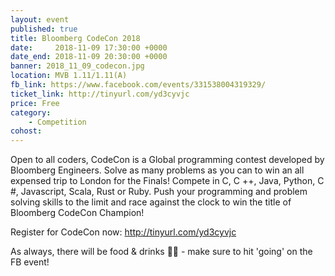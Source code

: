 ```yaml
---
layout: event
published: true
title: Bloomberg CodeCon 2018
date:     2018-11-09 17:30:00 +0000
date_end: 2018-11-09 20:30:00 +0000
banner: 2018_11_09_codecon.jpg
location: MVB 1.11/1.11(A)
fb_link: https://www.facebook.com/events/331538004319329/
ticket_link: http://tinyurl.com/yd3cyvjc
price: Free
category:
    - Competition
cohost:
---
```


Open to all coders, CodeCon is a Global programming contest developed by
Bloomberg Engineers. Solve as many problems as you can to win an all expensed
trip to London for the Finals! Compete in C, C ++, Java, Python, C #, Javascript,
Scala, Rust or Ruby. Push your programming and problem solving skills to the limit
and race against the clock to win the title of Bloomberg CodeCon Champion!

Register for CodeCon now:
http://tinyurl.com/yd3cyvjc

As always, there will be food & drinks 🍕🥙 - make sure to hit 'going' on the FB event!
